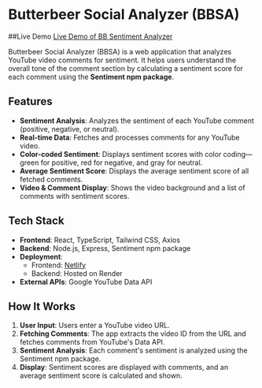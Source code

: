 # Butterbeer Social Analyzer (BBSA)

##Live Demo
[Live Demo of BB Sentiment Analyzer](https://bbanalyzer.netlify.app/)

Butterbeer Social Analyzer (BBSA) is a web application that analyzes YouTube video comments for sentiment. It helps users understand the overall tone of the comment section by calculating a sentiment score for each comment using the **Sentiment npm package**.

## Features

- **Sentiment Analysis**: Analyzes the sentiment of each YouTube comment (positive, negative, or neutral).
- **Real-time Data**: Fetches and processes comments for any YouTube video.
- **Color-coded Sentiment**: Displays sentiment scores with color coding—green for positive, red for negative, and gray for neutral.
- **Average Sentiment Score**: Displays the average sentiment score of all fetched comments.
- **Video & Comment Display**: Shows the video background and a list of comments with sentiment scores.

## Tech Stack

- **Frontend**: React, TypeScript, Tailwind CSS, Axios
- **Backend**: Node.js, Express, Sentiment npm package
- **Deployment**: 
  - Frontend: [Netlify](https://bbanalyzer.netlify.app/)
  - Backend: Hosted on Render
- **External APIs**: Google YouTube Data API

## How It Works

1. **User Input**: Users enter a YouTube video URL.
2. **Fetching Comments**: The app extracts the video ID from the URL and fetches comments from YouTube's Data API.
3. **Sentiment Analysis**: Each comment's sentiment is analyzed using the Sentiment npm package.
4. **Display**: Sentiment scores are displayed with comments, and an average sentiment score is calculated and shown.
